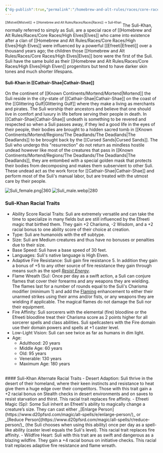 ```yaml
---
{"dg-publish":true,"permalink":"/homebrew-and-alt-rules/races/core-races/suli-khan/"}
---
```


<sup><sup>[[Mistveil\|Mistveil]] → [[Homebrew and Alt Rules/Races/Races\|Races]] → Suli-Khan</sup></sup>
The Suli-Khan, normally referred to simply as Suli, are a special race of [[Homebrew and Alt Rules/Races/Core Races/High Elves\|Elves]] who came into existence after a clan of [[Homebrew and Alt Rules/Races/Core Races/High Elves\|High Elves]] were influenced by a powerful [[Efreeti\|Efreeti]] over a thousand years ago; the children those [[Homebrew and Alt Rules/Races/Core Races/High Elves\|Elves]] bore were the first of the Suli. Suli have the same build as their [[Homebrew and Alt Rules/Races/Core Races/High Elves\|High Elven]] progenitors but tend to have darker skin tones and much shorter lifespans.
#### Suli-Khan in [[Cathair-Shae\|Cathair-Shae]]
On the continent of [[Known Continents/Mortend/Mortend\|Mortend]] the Suli reside in the city-state of [[Cathair-Shae\|Cathair-Shae]] on the coast of the [[Glittering Gulf\|Glittering Gulf]] where they make a living as merchants and pirates. The Suli worship their ancestors and believe that one should live in comfort and luxury in life before serving their people in death. In [[Cathair-Shae\|Cathair-Shae]] undeath is something to be revered and respected so when a Suli passes away, if they led a good life in the eyes of their people, their bodies are brought to a hidden sacred tomb in [[Known Continents/Mortend/Regions/The Deadlands/The Deadlands\|The Deadlands]] to be brought back by the [[Cursed Sands\|Cursed Sands]]. The Suli who undergo this "resurrection" do not return as mindless hostile undead however like most of the creatures that pass in [[Known Continents/Mortend/Regions/The Deadlands/The Deadlands\|The Deadlands]], they are entombed with a special golden mask that protects their bodies from decomposing and makes them subservient to other Suli. These undead act as the work force for [[Cathair-Shae\|Cathair-Shae]] and perform most of the Suli's manual labor, but are treated with the utmost care by their people.

![Suli_female.png|360](/img/user/Attachments/Suli_female.png) ![Suli_male.webp|280](/img/user/Attachments/Suli_male.webp)

### Suli-Khan Racial Traits
- Ability Score Racial Traits: Suli are extremely versatile and can take the time to specialize in many fields but are still influenced by the Efreeti magic that birthed them. They gain +2 Charisma, -2 Wisdom, and a +2 racial bonus to one ability score of their choice at creation.
- Type: Suli are humanoids with the elf subtype.
- Size: Suli are Medium creatures and thus have no bonuses or penalties due to their size.
- Base Speed: Suli have a base speed of 30 feet.
- Languages: Suli's native language is High Elven.
- Adaptive Fire Resistance: Suli gain fire resistance 5. In addition they gain a bonus of +5 to any other source of fire resistance they gain through means such as the spell _[Resist Energy](https://www.d20pfsrd.com/magic/all-spells/r/resist-energy/)_.
- Flame Wreath (Su): Once per day as a swift action, a Suli can conjure flames that cover their forearms and any weapons they are wielding. The flames last for a number of rounds equal to the Suli's Charisma modifier (minimum 1) and add the [Flaming](https://www.d20pfsrd.com/magic-items/magic-weapons/magic-weapon-special-abilities/flaming/) enhancement to either their unarmed strikes using their arms and/or fists, or any weapons they are wielding if applicable. The magical flames do not damage the Suli nor their equipment.
- Fire Affinity: Suli sorcerers with the elemental (fire) bloodline or the Efreeti bloodline treat their Charisma score as 2 points higher for all sorcerer spells and class abilities. Suli spellcasters with the Fire domain use their domain powers and spells at +1 caster level.
- Low-Light Vision: Suli can see twice as far as humans in dim light.
- Age:
    - Adulthood: 20 years
    - Middle Age: 60 years
    - Old: 95 years
    - Venerable: 130 years
    - Maximum Age: 180 years
<br>
#### Suli-Khan Alternate Racial Traits
- Desert Adaption: Suli thrive in the desert of their homeland, where their keen instincts and resistance to heat give them a huge edge over their competitors. Those with this trait gain a +2 racial bonus on Stealth checks in desert environments and on saves to resist starvation and thirst. This racial trait replaces fire affinity.
- Efreeti Magic (Sp): Some Suli inherit an Efreeti's ability to magically change a creature’s size. They can cast either _[Enlarge Person](https://www.d20pfsrd.com/magic/all-spells/e/enlarge-person/)_ or _[Reduce Person](https://www.d20pfsrd.com/magic/all-spells/r/reduce-person/)_ (the Suli chooses when using this ability) once per day as a spell-like ability (caster level equals the Suli's level). This racial trait replaces fire affinity.
- Wildfire Heart: Suli with this trait are as swift and dangerous as a blazing wildfire. They gain a +4 racial bonus on initiative checks. This racial trait replaces adaptive fire resistance and flame wreath.